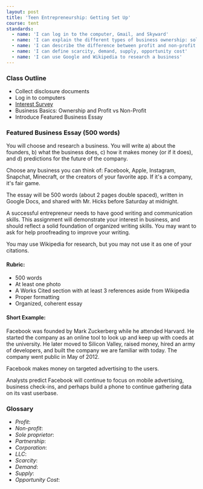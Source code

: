 ```yaml
---
layout: post
title: 'Teen Entrepreneurship: Getting Set Up'
course: tent
standards:
  - name: 'I can log in to the computer, Gmail, and Skyward'
  - name: 'I can explain the different types of business ownership: sole-proprietor, partnership, and corporation'
  - name: 'I can describe the difference between profit and non-profit'
  - name: 'I can define scarcity, demand, supply, opportunity cost'
  - name: 'I can use Google and Wikipedia to research a business'
---
```


### Class Outline

* Collect disclosure documents
* Log in to computers
* [Interest Survey](https://docs.google.com/a/alpinedistrict.org/forms/d/1lhAE30IivP3QwkiffBaGnrRUJDZmEMBGCbhtwPN8z6k/viewform)
* Business Basics: Ownership and Profit vs Non-Profit
* Introduce Featured Business Essay

### Featured Business Essay (500 words)

You will choose and research a business. You will write a) about the founders, b) what the business does, c) how it makes money (or if it does), and d) predictions for the future of the company.

Choose any business you can think of: Facebook, Apple, Instagram, Snapchat, Minecraft, or the creators of your favorite app. If it's a company, it's fair game.

The essay will be 500 words (about 2 pages double spaced), written in Google Docs, and shared with Mr. Hicks before Saturday at midnight.

A successful entrepreneur needs to have good writing and communication skills. This assignment will demonstrate your interest in business, and should reflect a solid foundation of organized writing skills. You may want to ask for help proofreading to improve your writing.

You may use Wikipedia for research, but you may not use it as one of your citations.

#### Rubric:

* 500 words
* At least one photo
* A Works Cited section with at least 3 references aside from Wikipedia
* Proper formatting
* Organized, coherent essay

#### Short Example:

Facebook was founded by Mark Zuckerberg while he attended Harvard. He started the company as an online tool to look up and keep up with coeds at the university. He later moved to Silicon Valley, raised money, hired an army of developers, and built the company we are familiar with today. The company went public in May of 2012.

Facebook makes money on targeted advertising to the users.

Analysts predict Facebook will continue to focus on mobile advertising, business check-ins, and perhaps build a phone to continue gathering data on its vast userbase.  

### Glossary

* *Profit*: 
* *Non-profit*: 
* *Sole proprietor*: 
* *Partnership*: 
* *Corporation*: 
* *LLC*: 
* *Scarcity*: 
* *Demand*: 
* *Supply*: 
* *Opportunity Cost*: 
